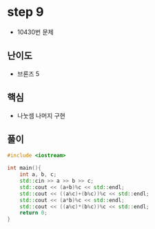 # step 9
- 10430번 문제
## 난이도
- 브론즈 5
## 핵심
- 나눗셈 나머지 구현

## 풀이
```c++
#include <iostream>

int main(){
    int a, b, c;
    std::cin >> a >> b >> c;
    std::cout << (a+b)%c << std::endl;
    std::cout << ((a%c)+(b%c))%c << std::endl;
    std::cout << (a*b)%c << std::endl;
    std::cout << ((a%c)*(b%c))%c << std::endl;
    return 0;
}
```